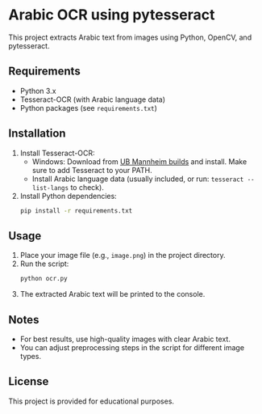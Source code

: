 # Arabic OCR using pytesseract

This project extracts Arabic text from images using Python, OpenCV, and pytesseract.

## Requirements

- Python 3.x
- Tesseract-OCR (with Arabic language data)
- Python packages (see `requirements.txt`)

## Installation

1. Install Tesseract-OCR:
   - Windows: Download from [UB Mannheim builds](https://github.com/UB-Mannheim/tesseract/wiki) and install. Make sure to add Tesseract to your PATH.
   - Install Arabic language data (usually included, or run: `tesseract --list-langs` to check).
2. Install Python dependencies:
   ```bash
   pip install -r requirements.txt
   ```

## Usage

1. Place your image file (e.g., `image.png`) in the project directory.
2. Run the script:
   ```bash
   python ocr.py
   ```
3. The extracted Arabic text will be printed to the console.

## Notes

- For best results, use high-quality images with clear Arabic text.
- You can adjust preprocessing steps in the script for different image types.

## License

This project is provided for educational purposes.
